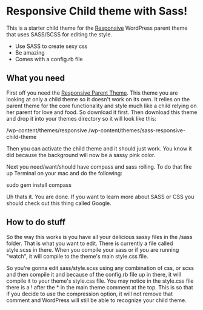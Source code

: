 Responsive Child theme with Sass!
=================================

This is a starter child theme for the [Responsive](http://wordpress.org/extend/themes/responsive) WordPress parent theme that uses SASS/SCSS for editing the style.

  - Use SASS to create sexy css 
  - Be amazing
  - Comes with a config.rb file


What you need
-------------

First off you need the [Responsive Parent Theme](http://wordpress.org/extend/themes/responsive). This theme you are looking at only a child theme so it doesn't work on its own. It relies on the parent theme for the core functionality and style much like a child relying on her parent for love and food. So download it first. Then download this theme and drop it into your themes directory so it will look like this:

/wp-content/themes/responsive
/wp-content/themes/sass-responsive-child-theme

Then you can activate the child theme and it should just work. You know it did because the background will now be a sassy pink color.

Next you need/want/should have compass and sass rolling. To do that fire up Terminal on your mac and do the following:

   sudo gem install compass

Uh thats it. You are done. If you want to learn more about SASS or CSS you should check out this thing called Google.


How to do stuff
---------------

So the way this works is you have all your delicious sassy files in the /sass folder. That is what you want to edit. There is currently a file called style.scss in there. When you compile your sass or if you are running "watch", it will compile to the theme's main style.css file.

So you're gonna edit sass/style.scss using any combination of css, or scss and then compile it and because of the config.rb file up in there, it will compile it to your theme's style.css file. You may notice in the style.css file there is a ! after the * in the main theme comment at the top. This is so that if you decide to use the compression option, it will not remove that comment and WordPress will still be able to recognize your child theme.